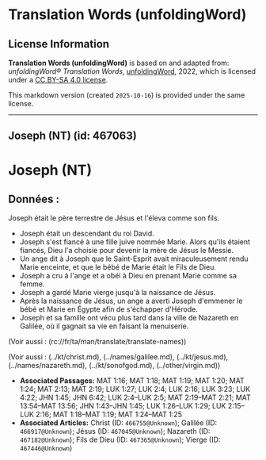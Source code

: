 # Translation Words (unfoldingWord)

## License Information

**Translation Words (unfoldingWord)** is based on and adapted from: _unfoldingWord® Translation Words_, [unfoldingWord](https://unfoldingword.org/utw), 2022, which is licensed under a [CC BY-SA 4.0 license](https://creativecommons.org/licenses/by-sa/4.0/legalcode.en).

This markdown version (created `2025-10-16`) is provided under the same license.



--------------------------------

## Joseph (NT) (id: 467063)

Joseph (NT)
===========

Données :
---------

Joseph était le père terrestre de Jésus et l'éleva comme son fils.

* Joseph était un descendant du roi David.
* Joseph s'est fiancé à une fille juive nommée Marie. Alors qu'ils étaient fiancés, Dieu l'a choisie pour devenir la mère de Jésus le Messie.
* Un ange dit à Joseph que le Saint\-Esprit avait miraculeusement rendu Marie enceinte, et que le bébé de Marie était le Fils de Dieu.
* Joseph a cru à l'ange et a obéi à Dieu en prenant Marie comme sa femme.
* Joseph a gardé Marie vierge jusqu'à la naissance de Jésus.
* Après la naissance de Jésus, un ange a averti Joseph d'emmener le bébé et Marie en Égypte afin de s'échapper d'Hérode.
* Joseph et sa famille ont vécu plus tard dans la ville de Nazareth en Galilée, où il gagnait sa vie en faisant la menuiserie.

(Voir aussi : (rc://fr/ta/man/translate/translate\-names))

(Voir aussi : (../kt/christ.md), (../names/galilee.md), (../kt/jesus.md), (../names/nazareth.md), (../kt/sonofgod.md), (../other/virgin.md))

* **Associated Passages:** MAT 1:16; MAT 1:18; MAT 1:19; MAT 1:20; MAT 1:24; MAT 2:13; MAT 2:19; LUK 1:27; LUK 2:4; LUK 2:16; LUK 3:23; LUK 4:22; JHN 1:45; JHN 6:42; LUK 2:4–LUK 2:5; MAT 2:19–MAT 2:21; MAT 13:54–MAT 13:56; JHN 1:43–JHN 1:45; LUK 1:26–LUK 1:29; LUK 2:15–LUK 2:16; MAT 1:18–MAT 1:19; MAT 1:24–MAT 1:25
* **Associated Articles:** Christ (ID: `466755@Unknown`); Galilée (ID: `466917@Unknown`); Jésus (ID: `467045@Unknown`); Nazareth (ID: `467182@Unknown`); Fils de Dieu (ID: `467365@Unknown`); Vierge (ID: `467446@Unknown`)

